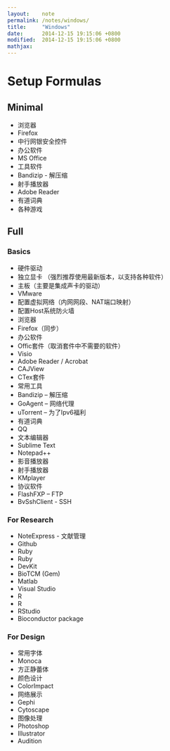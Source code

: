 ```yaml
---
layout:    note
permalink: /notes/windows/
title:     "Windows"
date:      2014-12-15 19:15:06 +0800
modified:  2014-12-15 19:15:06 +0800
mathjax:
---
```


# Setup Formulas

## Minimal

* 浏览器
* Firefox
* 中行网银安全控件
* 办公软件
* MS Office
* 工具软件
* Bandizip - 解压缩
* 射手播放器
* Adobe Reader
* 有道词典
* 各种游戏

## Full

### Basics

* 硬件驱动
* 独立显卡 （强烈推荐使用最新版本，以支持各种软件）
* 主板（主要是集成声卡的驱动）
* VMware
* 配置虚拟网络（内网网段、NAT端口映射）
* 配置Host系统防火墙
* 浏览器
* Firefox（同步）
* 办公软件
* Offic套件（取消套件中不需要的软件）
* Visio
* Adobe Reader / Acrobat
* CAJView
* CTex套件
* 常用工具
* Bandizip – 解压缩
* GoAgent – 网络代理
* uTorrent – 为了Ipv6福利
* 有道词典
* QQ
* 文本编辑器
* Sublime Text
* Notepad++
* 影音播放器
* 射手播放器
* KMplayer
* 协议软件
* FlashFXP – FTP
* BvSshClient - SSH

### For Research

* NoteExpress - 文献管理
* Github
* Ruby
* Ruby
* DevKit
* BioTCM (Gem)
* Matlab
* Visual Studio
* R
* R
* RStudio
* Bioconductor package

### For Design

* 常用字体
* Monoca
* 方正静蕾体
* 颜色设计
* ColorImpact
* 网络展示
* Gephi
* Cytoscape
* 图像处理
* Photoshop
* Illustrator
* Audition
